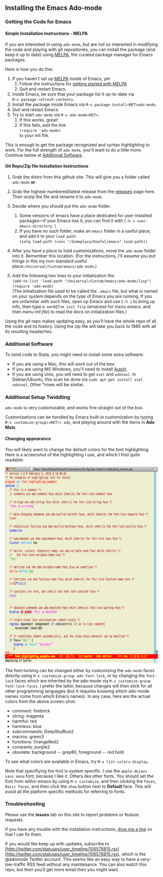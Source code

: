 ## Installing the Emacs Ado-mode

### Getting the Code for Emacs

#### Simple Installation Instructions - MELPA

If you are interested in using `ado-mode`, but are not so interested in modifying the code and playing with git repositories, you can install the package (and keep it up to date) using [MELPA](https://melpa.org), the curated package manager for Emacs packages.

Here is how you do this:

1. If you haven't set up [MELPA](https://melpa.org) inside of Emacs, yet
	1. Follow the instructions for [getting started with MELPA](https://melpa.org/#/getting-started)
	1. Quit and restart Emacs.
1. Inside Emacs, be sure that your package list it up-to-date via \
		`M-x package-refresh-contents`.
1. Install the package inside Emacs via `M-x package-install<RET>ado-mode`.
1. Quit and restart Emacs.
1. Try to start `ado-mode` via `M-x ado-mode<RET>`.
	1. If this works, great!
	1. If this fails, add the line \
		`(require 'ado-mode)` \
		to your init file.

This is enough to get the package recognized and syntax highlighting to work. For the full strength of `ado-mode`, you'll want to do a little more. Continue below at [Additional Software](#additional-software).

#### Git Repo/Zip file Installation Instructions

1. Grab the distro from this github site. This will give you a folder called `ado-mode` **or**

2. Grab the highest-numbered/latest release from the [releases](https://https://github.com/louabill/ado-mode/releases) page here. Then unzip the file and rename it to `ado-mode`.
  
3. Decide where you should put the `ado-mode` folder.
	1. Some versions of emacs have a place dedicated for user-installed packages&mdash;if your Emacs has it, you can find it with `C-h v user-emacs-directory`. \
	1. If you have no such folder, make an `emacs` folder in a useful place, and add it to your `load-path`: \
	   `(setq load-path (cons "/Someplace/Useful/emacs" load-path))`

4. After you have a place to hold customizations, move the `ado-mode` folder into it. Remember this location. (For the instructions, I'll assume you put things in this my non-standard useful place:`/Universal/Custom/emacs/ado-mode`.)

5. Add the following two lines to your initialization file: \
  `(add-to-list 'load-path "/Universal/Custom/emacs/ado-mode/lisp")` \
  `(require 'ado-mode)` \
  (The initialization file used to be called the `.emacs` file, but what is named on your system depends on the type of Emacs you are running. If you are unfamiliar with such files, open up Emacs and use `C-h i` to bring up info, then type `m em<RET>m init file` (emacese for _menu emacs_, and then _menu init file_) to read the docs on initialization files.)
  
Using the git repo makes updating easy, as you'll have the whole repo of all the code and its history. Using the zip file will take you back to 1985 with all its resulting headaches.

### Additional Software
To send code to Stata, you might need to install some extra software:
  * If you are using a Mac, this will work out of the box.
  * If you are using MS Windows, you'll need to install [AutoIt](https://www.autoitscript.com/site/autoit/downloads/).
  * If you are using Unix, you will need to get `xsel` and `xdotool`. In Debian/Ubuntu, this scan be done via `sudo apt-get install xsel xdotool`. Other *nixes will be similar.
	 
### Additional Setup Twiddling
`ado-mode` is very customizable, and works fine straight out of the box.

Customizations can be handled by Emacs built-in customization by typing
`M-x customize-group\<RET\> ado`, and playing around with the items in **Ado Main**.
     
#### Changing appearance
	
You will likely want to change the default colors for the font highlighting. Here is a screenshot of the highlighting I use, and which I find quite readable:
	<div style="text-align: center;"><img src="docs4github/ado_highlighting.png" width="880" height="646" alt="highlighing example"></div>
	
The font-locking can be changed either by customizing the `ado-mode` faces directly using `M-x customize-group ado-font-lock`, or by changing the `font-lock` faces which are inherited by the ado-mode via `M-x customize-group font-lock-faces`. I prefer the latter, because changes will then stick for all other programming languages (but it requires knowing which ado-mode names come from which Emacs names). In any case, here are the actual colors from the above screen-shot:
  * comment: firebrick
  * string: magenta
  * harmful: red
  * harmless: blue
  * subcommands: DeepSkyBlue2
  * macros: green3
  * functions: OrangeRed2
  * constants: purple2
  * obsolete: background -- grey80, foreground -- red bold
	
To see what colors are available in Emacs, try `M-x list-colors-display`.
	
Note that specifiying the font is system specific. I use the `apple-dejavu sans mono` font, because I like it. Others like other fonts. You should set the font from within emacs by using `M-x customize`, and then clicking the `Faces`, `Basic Faces`, and then click the `show` button next to **Default** face. This will avoid all the platform specific methods for referring to fonts.

### Troubleshooting

Please use the **Issues** tab on this site to report problems or feature requests.

If you have any trouble with the installation instructions, [drop me a line](&#109;&#97;&#105;&#108;&#116;&#111;:&#98;&#114;&#105;&#115;&#105;&#110;&#103;&#64;&#109;&#97;&#99;&#46;&#99;&#111;&#109;) so that I can fix them.

If you would like keep up with updates, subscribe to [http://twitter.com/statuses/user_timeline/106578815.rss](http://twitter.com/statuses/user_timeline/106578815.rss), which is the @adomode Twitter account. This seems like an easy way to have a very-low-traffic RSS feed without any maintenance. You can also watch this repo, but then you'll get more email then you might want.
